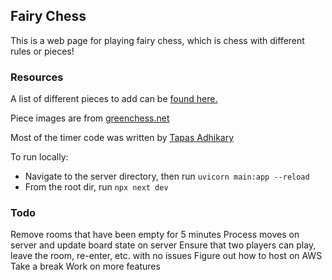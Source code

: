 ## Fairy Chess
This is a web page for playing fairy chess, which is chess with different 
rules or pieces!

### Resources
A list of different pieces to add can be [found here.](https://www.chessvariants.com/graphics.dir/cazaux/catalog.html)

Piece images are from [greenchess.net](https://greenchess.net/info.php?item=downloads)

Most of the timer code was written by [Tapas Adhikary](https://www.tapasadhikary.com/)

To run locally:
* Navigate to the server directory, then run `uvicorn main:app --reload`
* From the root dir, run `npx next dev`

### Todo
Remove rooms that have been empty for 5 minutes
Process moves on server and update board state on server
Ensure that two players can play, leave the room, re-enter, etc. with no issues
Figure out how to host on AWS
Take a break
Work on more features
